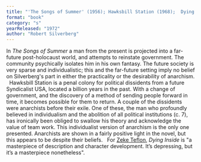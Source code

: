 ```yaml
---
title: "'The Songs of Summer' (1956); Hawksbill Station (1968);  Dying Inside (1972)"
format: "book"
category: "s"
yearReleased: "1972"
author: "Robert Silverberg"
---
```

In _The Songs of Summer_ a man from the present is projected into a far-future post-holocaust world, and attempts to reinstate government. The community psychically isolates him in his own fantasy. The future society is very sparse and individualistic; this and the far-future setting imply no belief on Silverberg's part in either the practicality or the desirability of anarchism.
 
Hawksbill Station is a penal colony for political dissidents from a future Syndicalist USA, located a billion years in the past. With a change of government, and the discovery of a method of sending people forward in time, it becomes possible for them to return. A couple of the dissidents were anarchists before their exile. One of these, the man who profoundly believed in individualism and the abolition of all political institutions (c. 7), has ironically been obliged to swallow his theory and acknowledge the value of team work.  This individualist version of anarchism is the only one presented. Anarchists are shown in a fairly positive light in the novel, but this appears to be despite their beliefs.
 
For <a href="https://seesharppress.wordpress.com/2015/01/13/revisiting-silverberg/">Zeke Teflon</a>, _Dying Inside_ is "a masterpiece of description and character development. It’s  depressing, but it’s a masterpiece nonetheless".
